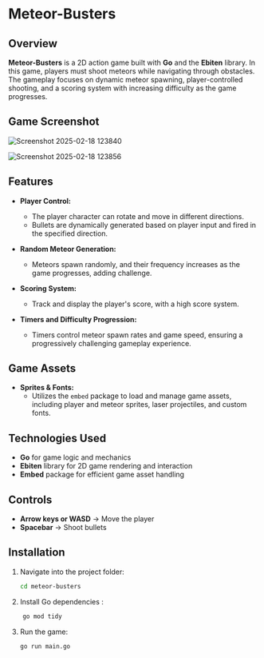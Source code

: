 # Meteor-Busters 

## Overview

**Meteor-Busters** is a 2D action game built with **Go** and the **Ebiten** library. In this game, players must shoot meteors while navigating through obstacles. The gameplay focuses on dynamic meteor spawning, player-controlled shooting, and a scoring system with increasing difficulty as the game progresses.

## Game Screenshot

![Screenshot 2025-02-18 123840](https://github.com/user-attachments/assets/8d3cb8be-e731-45b2-a62b-6a05a18189b6)



![Screenshot 2025-02-18 123856](https://github.com/user-attachments/assets/cbee51dc-7c65-4874-af30-db18b9a48e0b)

## Features

- **Player Control:** 
  - The player character can rotate and move in different directions.
  - Bullets are dynamically generated based on player input and fired in the specified direction.
  
- **Random Meteor Generation:** 
  - Meteors spawn randomly, and their frequency increases as the game progresses, adding challenge.
  
- **Scoring System:** 
  - Track and display the player's score, with a high score system.
  
- **Timers and Difficulty Progression:** 
  - Timers control meteor spawn rates and game speed, ensuring a progressively challenging gameplay experience.

## Game Assets

- **Sprites & Fonts:** 
  - Utilizes the `embed` package to load and manage game assets, including player and meteor sprites, laser projectiles, and custom fonts.
  
## Technologies Used

- **Go** for game logic and mechanics
- **Ebiten** library for 2D game rendering and interaction
- **Embed** package for efficient game asset handling

## Controls

- **Arrow keys or WASD** → Move the player
- **Spacebar** → Shoot bullets

## Installation

1. Navigate into the project folder:
   ```bash
   cd meteor-busters
   ```
2. Install Go dependencies :
  ```bash
      go mod tidy
   ```
3. Run the game:
   ```bash
   go run main.go
